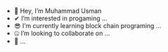 - 🤗 Hey, I’m Muhammad Usman
- ✔  I’m interested in progaming ...
- 😎 I’m currently learning block chain programing ...
- 🤐 I’m looking to collaborate on ...
- 🚩 ...

<!---
usman3112003/usman is a ✨ special ✨ repository.
--->
